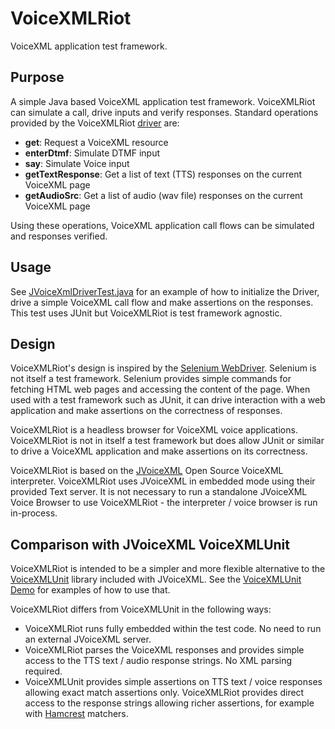 # VoiceXMLRiot
VoiceXML application test framework.

## Purpose
A simple Java based VoiceXML application test framework. VoiceXMLRiot can simulate a call, drive inputs and verify responses. Standard operations provided by the VoiceXMLRiot [driver](https://github.com/hotblac/voicexmlriot/blob/master/src/main/java/org/vxmlriot/driver/VxmlDriver.java) are:

* **get**: Request a VoiceXML resource
* **enterDtmf**: Simulate DTMF input
* **say**: Simulate Voice input
* **getTextResponse**: Get a list of text (TTS) responses on the current VoiceXML page
* **getAudioSrc**: Get a list of audio (wav file) responses on the current VoiceXML page

Using these operations, VoiceXML application call flows can be simulated and responses verified.

## Usage
See [JVoiceXmlDriverTest.java](https://github.com/hotblac/voicexmlriot/blob/master/src/test/java/org/vxmlriot/system/JVoiceXmlDriverTest.java) for an example of how to initialize the Driver, drive a simple VoiceXML call flow and make assertions on the responses. This test uses JUnit but VoiceXMLRiot is test framework agnostic.

## Design
VoiceXMLRiot's design is inspired by the [Selenium WebDriver](http://www.seleniumhq.org/projects/webdriver/). Selenium is not itself a test framework. Selenium provides simple commands for fetching HTML web pages and accessing the content of the page. When used with a test framework such as JUnit, it can drive interaction with a web application and make assertions on the correctness of responses.

VoiceXMLRiot is a headless browser for VoiceXML voice applications. VoiceXMLRiot is not in itself a test framework but does allow JUnit or similar to drive a VoiceXML application and make assertions on its correctness. 

VoiceXMLRiot is based on the [JVoiceXML](https://github.com/JVoiceXML/JVoiceXML) Open Source VoiceXML interpreter. VoiceXMLRiot uses JVoiceXML in embedded mode using their provided Text server. It is not necessary to run a standalone JVoiceXML Voice Browser to use VoiceXMLRiot - the interpreter / voice browser is run in-process.

## Comparison with JVoiceXML VoiceXMLUnit

VoiceXMLRiot is intended to be a simpler and more flexible alternative to the [VoiceXMLUnit](https://github.com/JVoiceXML/JVoiceXML/tree/master/org.jvoicexml.voicexmlunit) library included with JVoiceXML. See the [VoiceXMLUnit Demo](https://github.com/JVoiceXML/JVoiceXML/tree/master/org.jvoicexml.voicexmlunit.demo/src/test/java/org/jvoicexml/voicexmlunit/demo) for examples of how to use that.

VoiceXMLRiot differs from VoiceXMLUnit in the following ways:
* VoiceXMLRiot runs fully embedded within the test code. No need to run an external JVoiceXML server.
* VoiceXMLRiot parses the VoiceXML responses and provides simple access to the TTS text / audio response strings. No XML parsing required.
* VoiceXMLUnit provides simple assertions on TTS text / voice responses allowing exact match assertions only. VoiceXMLRiot provides direct access to the response strings allowing richer assertions, for example with [Hamcrest](https://github.com/hamcrest/JavaHamcrest) matchers.


